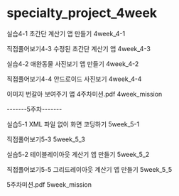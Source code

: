 # specialty_project_4week

실습4-1 초간단 계산기 앱 만들기 4week_4-1

직접풀어보기4-3 수정된 초간단 계산기 앱 4week_4-3

실습4-2 애완동물 사진보기 앱 만들기 4week_4-2

직접풀어보기4-4 안드로이드 사진보기 4week_4-4

이미지 번갈아 보여주기 앱  4주차미션.pdf 4week_mission

-------5주차-------

실습5-1 XML 파일 없이 화면 코딩하기 5week_5-1

직접풀어보기5-3 5week_5_3

실습5-2 테이블레이아웃 계산기 앱 만들기 5week_5_2

직접풀어보기5-5 그리드레이아웃 계산기 앱 만들기 5week_5_5

5주차미션.pdf 5week_mission
